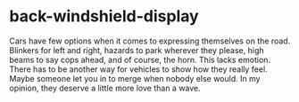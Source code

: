 # back-windshield-display

Cars have few options when it comes to expressing themselves on the road. Blinkers for left and right, hazards to park wherever they please, high beams to say cops ahead, and of course, the horn. This lacks emotion. There has to be another way for vehicles to show how they really feel. Maybe someone let you in to merge when nobody else would. In my opinion, they deserve a little more love than a wave. 
